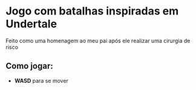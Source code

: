 # Jogo com batalhas inspiradas em Undertale

Feito como uma homenagem ao meu pai após ele realizar uma cirurgia de risco

## Como jogar:
  * **WASD** para se mover
